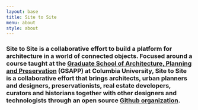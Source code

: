 ```yaml
---
layout: base
title: Site to Site
menu: about
style: about
---
```

### Site to Site is a collaborative effort to build a platform for architecture in a world of connected objects. Focused around a course taught at the [Graduate School of Architecture, Planning and Preservation](http://www.arch.columbia.edu/) (GSAPP) at Columbia University, Site to Site is a collaborative effort that brings architects, urban planners and designers, preservationists, real estate developers, curators and historians together with other designers and technologists through an open source [Github organization](https://github.com/site2site).


